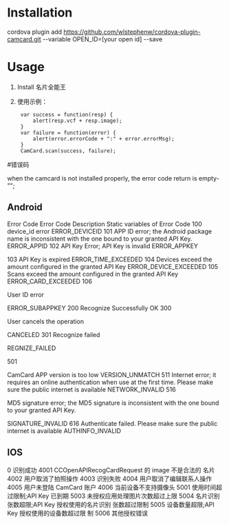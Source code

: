
# Installation

cordova plugin add https://github.com/wlstephenw/cordova-plugin-camcard.git --variable OPEN_ID=[your open id] --save

# Usage

1. Install 名片全能王
2. 使用示例：

        var success = function(resp) {
            alert(resp.vcf + resp.image);
        }
        var failure = function(error) {
            alert(error.errorCode + ":" + error.errorMsg);
        }
        CamCard.scan(success, failure);




#错误码

when the camcard is not installed properly, the error code return is empty-"";

## Android
Error Code
Error Code Description
Static variables of Error Code
100
device_id error
ERROR_DEVICEID
101
APP ID error; the Android package name is inconsistent with the one bound to your granted API Key.
ERROR_APPID
102
API Key Error; API Key is invalid
ERROR_APPKEY
 
103
API Key is expired
ERROR_TIME_EXCEEDED
104
Devices exceed the amount configured in the granted API Key
ERROR_DEVICE_EXCEEDED
105
Scans exceed the amount configured in the granted API Key
ERROR_CARD_EXCEEDED
106
 
 
User ID error
 
ERROR_SUBAPPKEY
200
Recognize Successfully
OK
300
 
 
User cancels the operation
 
CANCELED
301
Recognize failed
 
REGNIZE_FAILED
 
501
 
CamCard APP version is too low
VERSION_UNMATCH
511
Internet error; it requires
an online authentication when
use at the first time. Please make sure the public
internet is available
NETWORK_INVALID
516
 
MD5 signature error; the MD5 signature is inconsistent
with the one bound to your granted API Key.
 
SIGNATURE_INVALID
616
Authenticate failed.
Please make sure the public internet is available
AUTHINFO_INVALID

## IOS
0
识别成功
4001
CCOpenAPIRecogCardRequest 的 image 不是合法的 名片
4002
用户取消了拍照操作
4003
识别失败
4004
用户取消了编辑联系人操作
4005
用户未登陆 CamCard 账户
4006
当前设备不支持摄像头
5001
使用时间超过限制;API Key 已到期
5003
未授权应用处理图片次数超过上限
5004
名片识别张数超限;API Key 授权使用的名片识别 张数超过限制
5005
设备数量超限;API Key 授权使用的设备数超过限 制
5006
其他授权错误
